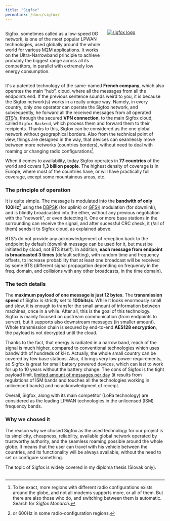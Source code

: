 ```yaml
---
title: "Sigfox"
permalink: /docs/sigfox/
---
```


<div style="display:flex; flex-flow:row wrap; justify-content:center">
  <div style="flex-grow:1; flex-basis:60%">
    <p>Sigfox, sometimes called as a low-speed 0G network, is one of the most popular LPWAN technologies, used globally around the whole world for various M2M applications. It works on the Ultra-Narrowband principle to achieve probably the biggest range across all its competitors, in parallel with extremely low energy consumption.</p>
  </div>
  <div style="flex-grow:0; flex-basis:40%;">
  	<a href="https://www.sigfox.com/" target="_blank"><img src="{{ "/assets/img/docs/sigfox_logo.png" | relative_url }}" alt="sigfox logo" style="max-width:100%; padding-left:20px; padding-right:30px; padding-top:10px;"></a>
  </div>
</div>

It's a patented technology of the same-named **French company**, which also operates the main “hub”, cloud, where all the messages from all the endpoints end. If the previous sentence sounds weird to you, it is because the Sigfox network(s) works in a really unique way. Namely, in every country, only one operator can operate the Sigfox network, and subsequently, he forward all the received messages from all operated <abbr title="Base Transceiver Station">BTS</abbr>'s, through the secured **VPN connection**, to the main Sigfox cloud, called `Sigfox Backend`, which process them and forward them to their recipients. Thanks to this, Sigfox can be considered as the one global network without geographical borders. Also from the technical point of view, things are designed in the way, that devices can seamlessly move between more networks (countries borders), without need to deal with roaming or changing radio configurations[^1].

When it comes to availability, today Sigfox operates in **77 countries** of the world and covers **1,3 billion people**. The highest density of coverage is in Europe, where most of the countries have, or will have practically full coverage, except some mountainous areas, etc.

### The principle of operation
It is quite simple. The message is modulated into the **bandwith of only 100Hz**[^2] using the <abbr title="Differential Binary Phase-shift Keying">DBPSK</abbr> (for uplink) or <abbr title="Gaussian Frequency-shift Keying">GFSK</abbr> modulation (for downlink), and is blindly broadcasted into the ether, without any previous negotiation with the "network", or even detecting it. One or more base stations in the sorrounding can receive the signal, and after sucessful CRC check, it (/all of them) sends it to Sigfox cloud, as explained above. 

BTS’s do not provide any acknowledgement of reception back to the endpoint by default (downlink message can be used for it, but must be initiated by cloud, not BTS itself). In addition, **each message from endpoint is broadcasted 3 times** (default setting), with random time and frequency offsets, to increase probability that at least one broadcast will be received by some BTS (different signal propagation depending on frequency in the freq. domain, and collisions with any other broadcasts, in the time domain). 

### The tech details
The <b>maximum payload of one message is just 12 bytes</b>. The <b>transmission speed</b> of Sigfox is strictly set to <b>100bits/s</b>. While it looks enormously small and slow, it is enough to transfer the small amount of information between machines, once in a while. After all, this is the goal of this technology. Sigfox is mainly focused on upstream communication (from endpoints to server), but it supports also downstream messages (in smaller amount).
Whole transmission chain is secured by end-to-end <b>AES128 encryption</b>, the payload is not decrypted until the cloud.

Thanks to the fact, that energy is radiated in a narrow band, reach of the signal is much higher, compared to conventional technologies which uses bandwidth of hundreds of kHz. Actually, the whole small country can be covered by few base stations. 
Also, it brings very low power-requirements, so Sigfox is great for small battery powered devices, which can last to work for up to 10 years without the battery change.
The cons of Sigfox is the tight payload limit, <u>limited amount of messages per day</u> (it results from regulations of ISM bands and touches all the technologies working in unlicenced bands) and no acknowledgment of receipt.


Overall, Sigfox, along with its main competitor (LoRa technology) are considered as the leading LPWAN technologies in the unlicensed (ISM) frequency bands. 

### Why we chosed it
The reason why we chosed Sigfox as the used technology for our project is its simplicity, cheapness, reliability, available global network operated by trustworthy authority, and the seamless roaming possible around the whole globe. It means that the user can travel with his vehicle between the countries, and its functionality will be always available, without the need to set or configure something.

The topic of Sigfox is widely covered in my diploma thesis (Slovak only).
<br>
<br>

[^1]: To be exact, more regions with different radio configurations exists around the globe, and not all modems supports more, or all of them. But there are also those who do, and switching between them is automatic. Search for *Sigfox Monarch*.

[^2]: or 600Hz in some radio-configuration regions.